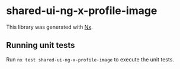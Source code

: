 # shared-ui-ng-x-profile-image

This library was generated with [Nx](https://nx.dev).

## Running unit tests

Run `nx test shared-ui-ng-x-profile-image` to execute the unit tests.
